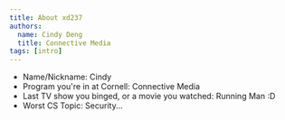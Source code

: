 ```yaml
---
title: About xd237
authors:
  name: Cindy Deng
  title: Connective Media
tags: [intro]
---
```


- Name/Nickname: Cindy
- Program you're in at Cornell: Connective Media
- Last TV show you binged, or a movie you watched: Running Man :D
- Worst CS Topic: Security...